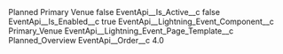 <?xml version="1.0" encoding="UTF-8"?>
<CustomMetadata xmlns="http://soap.sforce.com/2006/04/metadata" xmlns:xsi="http://www.w3.org/2001/XMLSchema-instance" xmlns:xsd="http://www.w3.org/2001/XMLSchema">
    <label>Planned Primary Venue</label>
    <protected>false</protected>
    <values>
        <field>EventApi__Is_Active__c</field>
        <value xsi:type="xsd:boolean">false</value>
    </values>
    <values>
        <field>EventApi__Is_Enabled__c</field>
        <value xsi:type="xsd:boolean">true</value>
    </values>
    <values>
        <field>EventApi__Lightning_Event_Component__c</field>
        <value xsi:type="xsd:string">Primary_Venue</value>
    </values>
    <values>
        <field>EventApi__Lightning_Event_Page_Template__c</field>
        <value xsi:type="xsd:string">Planned_Overview</value>
    </values>
    <values>
        <field>EventApi__Order__c</field>
        <value xsi:type="xsd:double">4.0</value>
    </values>
</CustomMetadata>
